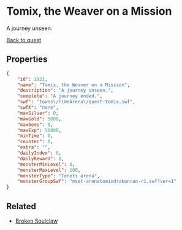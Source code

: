 # Tomix, the Weaver on a Mission

A journey unseen.

[Back to quest](../quests.md)

## Properties

```json
{
    "id": 1921,
    "name": "Tomix, the Weaver on a Mission",
    "description": "A journey unseen.",
    "complete": "A journey ended.",
    "swf": "towns\/TimeArena\/quest-tomix.swf",
    "swfX": "none",
    "maxSilver": 0,
    "maxGold": 5000,
    "maxGems": 0,
    "maxExp": 50000,
    "minTime": 0,
    "counter": 0,
    "extra": "",
    "dailyIndex": 0,
    "dailyReward": 0,
    "monsterMinLevel": 0,
    "monsterMaxLevel": 100,
    "monsterType": "Tenets arena",
    "monsterGroupSwf": "mset-arenatomixdrakonnan-r1.swf?ver=1"
}
```

## Related

- [Broken Soulclaw](../items/20802-broken-soulclaw.md)


